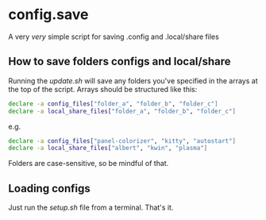 # config.save
A very *very* simple script for saving .config and .local/share files
## How to save folders configs and local/share
Running the *update.sh* will save any folders you've specified in the arrays at the top of the script. Arrays should be structured like this:

```bash
declare -a config_files["folder_a", "folder_b", "folder_c"]
declare -a local_share_files["folder_a", "folder_b", "folder_c"]
```
e.g.
```bash
declare -a config_files["panel-colorizer", "kitty", "autostart"]
declare -a local_share_files["albert", "kwin", "plasma"]
```
Folders are case-sensitive, so be mindful of that.

## Loading configs
Just run the *setup.sh* file from a terminal. That's it.
